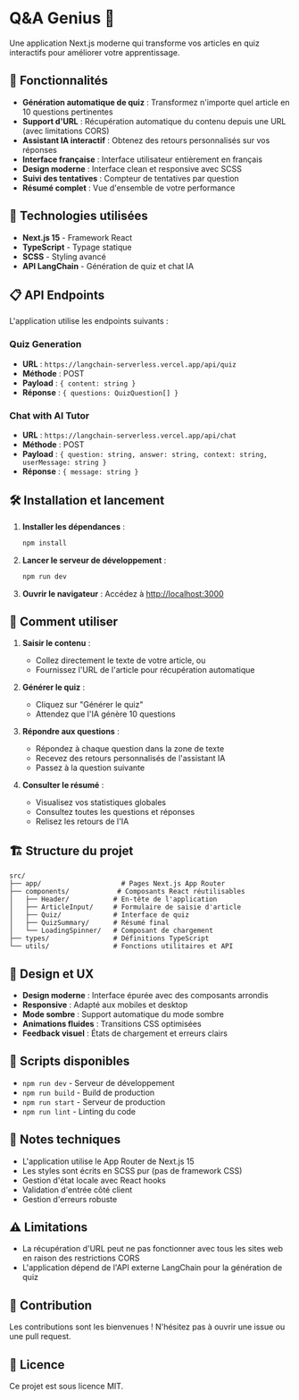 # Q&A Genius 🧠

Une application Next.js moderne qui transforme vos articles en quiz interactifs pour améliorer votre apprentissage.

## 🌟 Fonctionnalités

- **Génération automatique de quiz** : Transformez n'importe quel article en 10 questions pertinentes
- **Support d'URL** : Récupération automatique du contenu depuis une URL (avec limitations CORS)
- **Assistant IA interactif** : Obtenez des retours personnalisés sur vos réponses
- **Interface française** : Interface utilisateur entièrement en français
- **Design moderne** : Interface clean et responsive avec SCSS
- **Suivi des tentatives** : Compteur de tentatives par question
- **Résumé complet** : Vue d'ensemble de votre performance

## 🚀 Technologies utilisées

- **Next.js 15** - Framework React
- **TypeScript** - Typage statique
- **SCSS** - Styling avancé
- **API LangChain** - Génération de quiz et chat IA

## 📋 API Endpoints

L'application utilise les endpoints suivants :

### Quiz Generation
- **URL** : `https://langchain-serverless.vercel.app/api/quiz`
- **Méthode** : POST
- **Payload** : `{ content: string }`
- **Réponse** : `{ questions: QuizQuestion[] }`

### Chat with AI Tutor
- **URL** : `https://langchain-serverless.vercel.app/api/chat`
- **Méthode** : POST
- **Payload** : `{ question: string, answer: string, context: string, userMessage: string }`
- **Réponse** : `{ message: string }`

## 🛠️ Installation et lancement

1. **Installer les dépendances** :
   ```bash
   npm install
   ```

2. **Lancer le serveur de développement** :
   ```bash
   npm run dev
   ```

3. **Ouvrir le navigateur** :
   Accédez à [http://localhost:3000](http://localhost:3000)

## 📖 Comment utiliser

1. **Saisir le contenu** :
   - Collez directement le texte de votre article, ou
   - Fournissez l'URL de l'article pour récupération automatique

2. **Générer le quiz** :
   - Cliquez sur "Générer le quiz"
   - Attendez que l'IA génère 10 questions

3. **Répondre aux questions** :
   - Répondez à chaque question dans la zone de texte
   - Recevez des retours personnalisés de l'assistant IA
   - Passez à la question suivante

4. **Consulter le résumé** :
   - Visualisez vos statistiques globales
   - Consultez toutes les questions et réponses
   - Relisez les retours de l'IA

## 🏗️ Structure du projet

```
src/
├── app/                    # Pages Next.js App Router
├── components/            # Composants React réutilisables
│   ├── Header/           # En-tête de l'application
│   ├── ArticleInput/     # Formulaire de saisie d'article
│   ├── Quiz/             # Interface de quiz
│   ├── QuizSummary/      # Résumé final
│   └── LoadingSpinner/   # Composant de chargement
├── types/                # Définitions TypeScript
└── utils/                # Fonctions utilitaires et API
```

## 🎨 Design et UX

- **Design moderne** : Interface épurée avec des composants arrondis
- **Responsive** : Adapté aux mobiles et desktop
- **Mode sombre** : Support automatique du mode sombre
- **Animations fluides** : Transitions CSS optimisées
- **Feedback visuel** : États de chargement et erreurs clairs

## 🔧 Scripts disponibles

- `npm run dev` - Serveur de développement
- `npm run build` - Build de production
- `npm run start` - Serveur de production
- `npm run lint` - Linting du code

## 📝 Notes techniques

- L'application utilise le App Router de Next.js 15
- Les styles sont écrits en SCSS pur (pas de framework CSS)
- Gestion d'état locale avec React hooks
- Validation d'entrée côté client
- Gestion d'erreurs robuste

## ⚠️ Limitations

- La récupération d'URL peut ne pas fonctionner avec tous les sites web en raison des restrictions CORS
- L'application dépend de l'API externe LangChain pour la génération de quiz

## 🤝 Contribution

Les contributions sont les bienvenues ! N'hésitez pas à ouvrir une issue ou une pull request.

## 📄 Licence

Ce projet est sous licence MIT.
